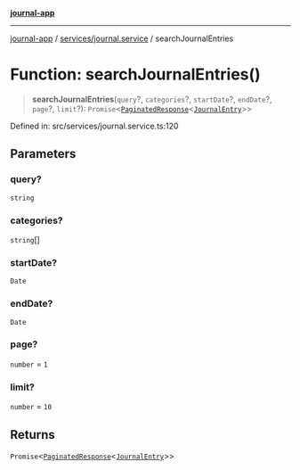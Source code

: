 [**journal-app**](../../../README.md)

***

[journal-app](../../../modules.md) / [services/journal.service](../README.md) / searchJournalEntries

# Function: searchJournalEntries()

> **searchJournalEntries**(`query`?, `categories`?, `startDate`?, `endDate`?, `page`?, `limit`?): `Promise`\<[`PaginatedResponse`](../interfaces/PaginatedResponse.md)\<[`JournalEntry`](../interfaces/JournalEntry.md)\>\>

Defined in: src/services/journal.service.ts:120

## Parameters

### query?

`string`

### categories?

`string`[]

### startDate?

`Date`

### endDate?

`Date`

### page?

`number` = `1`

### limit?

`number` = `10`

## Returns

`Promise`\<[`PaginatedResponse`](../interfaces/PaginatedResponse.md)\<[`JournalEntry`](../interfaces/JournalEntry.md)\>\>
